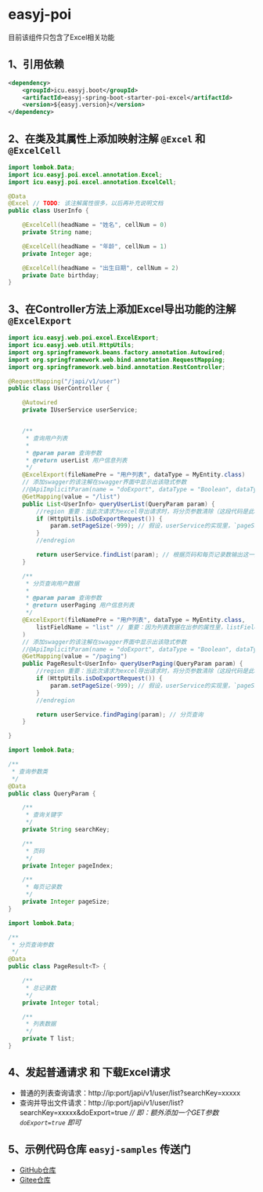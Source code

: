 # easyj-poi

目前该组件只包含了Excel相关功能


## 1、引用依赖

```xml
<dependency>
    <groupId>icu.easyj.boot</groupId>
    <artifactId>easyj-spring-boot-starter-poi-excel</artifactId>
    <version>${easyj.version}</version>
</dependency>
```

## 2、在类及其属性上添加映射注解 `@Excel` 和 `@ExcelCell`

```java
import lombok.Data;
import icu.easyj.poi.excel.annotation.Excel;
import icu.easyj.poi.excel.annotation.ExcelCell;

@Data
@Excel // TODO: 该注解属性很多，以后再补充说明文档
public class UserInfo {

    @ExcelCell(headName = "姓名", cellNum = 0)
    private String name;

    @ExcelCell(headName = "年龄", cellNum = 1)
    private Integer age;

    @ExcelCell(headName = "出生日期", cellNum = 2)
    private Date birthday;
}
```

## 3、在Controller方法上添加Excel导出功能的注解 `@ExcelExport`

```java
import icu.easyj.web.poi.excel.ExcelExport;
import icu.easyj.web.util.HttpUtils;
import org.springframework.beans.factory.annotation.Autowired;
import org.springframework.web.bind.annotation.RequestMapping;
import org.springframework.web.bind.annotation.RestController;

@RequestMapping("/japi/v1/user")
public class UserController {

    @Autowired
    private IUserService userService;


    /**
     * 查询用户列表
     *
     * @param param 查询参数
     * @return userList 用户信息列表
     */
    @ExcelExport(fileNamePre = "用户列表", dataType = MyEntity.class)
    // 添加swagger的该注解在swagger界面中显示出该隐式参数
    //@ApiImplicitParam(name = "doExport", dataType = "Boolean", dataTypeClass = Boolean.class, defaultValue = "false", paramType = "query")
    @GetMapping(value = "/list")
    public List<UserInfo> queryUserList(QueryParam param) {
        //region 重要：当此次请求为excel导出请求时，将分页参数清除（这段代码是此功能唯一的代码入侵）
        if (HttpUtils.isDoExportRequest()) {
            param.setPageSize(-999); // 假设，userService的实现里，`pageSize == -999`，表示不分页的话
        }
        //endregion

        return userService.findList(param); // 根据页码和每页记录数输出这一页的数据列表
    }

    /**
     * 分页查询用户数据
     * 
     * @param param 查询参数
     * @return userPaging 用户信息列表
     */
    @ExcelExport(fileNamePre = "用户列表", dataType = MyEntity.class,
        listFieldName = "list" // 重要：因为列表数据在出参的属性里，listFieldName设置列表数据的属性名即可（TODO: 以后再补充说明如何全局配置该属性名，而无需各注解上去配置。）
    )
    // 添加swagger的该注解在swagger界面中显示出该隐式参数
    //@ApiImplicitParam(name = "doExport", dataType = "Boolean", dataTypeClass = Boolean.class, defaultValue = "false", paramType = "query")
    @GetMapping(value = "/paging")
    public PageResult<UserInfo> queryUserPaging(QueryParam param) {
        //region 重要：当此次请求为excel导出请求时，将分页参数清除（这段代码是此功能唯一的代码入侵）
        if (HttpUtils.isDoExportRequest()) {
            param.setPageSize(-999); // 假设，userService的实现里，`pageSize == -999`，表示不分页的话
        }
        //endregion

        return userService.findPaging(param); // 分页查询
    }

}
```

```java
import lombok.Data;

/**
 * 查询参数类
 */
@Data
public class QueryParam {

    /**
     * 查询关键字
     */
    private String searchKey;

    /**
     * 页码
     */
    private Integer pageIndex;

    /**
     * 每页记录数
     */
    private Integer pageSize;
}
```

```java
import lombok.Data;

/**
 * 分页查询参数
 */
@Data
public class PageResult<T> {

    /**
     * 总记录数
     */
    private Integer total;

    /**
     * 列表数据
     */
    private T list;
}
```


## 4、发起普通请求 和 下载Excel请求

* 普通的列表查询请求：http://ip:port/japi/v1/user/list?searchKey=xxxxx
* 查询并导出文件请求：http://ip:port/japi/v1/user/list?searchKey=xxxxx&doExport=true _// 即：额外添加一个GET参数 `doExport=true` 即可_


## 5、示例代码仓库 `easyj-samples` 传送门

* [GitHub仓库](https://github.com/easyj-projects/easyj-samples/tree/master/spring-boot-samples-parent/spring-boot-samples-poi-parent/spring-boot-sample-poi-excel)
* [Gitee仓库  ](https://gitee.com/easyj-projects/easyj-samples/tree/master/spring-boot-samples-parent/spring-boot-samples-poi-parent/spring-boot-sample-poi-excel)
